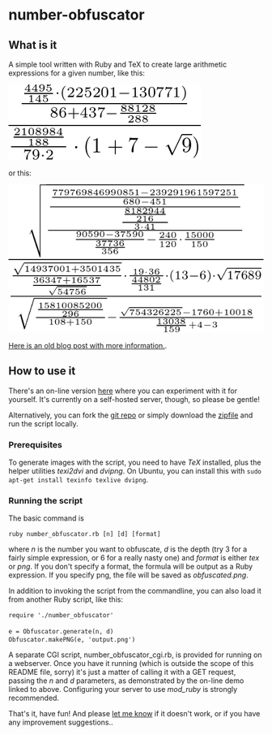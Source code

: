 number-obfuscator
=================

## What is it

A simple tool written with Ruby and TeX to create large arithmetic expressions
for a given number, like this:

![](sample-pictures/obfuscated-1.png "relatively simple example")

or this:

![](sample-pictures/obfuscated-2.png "slightly more complex example")

[Here is an old blog post with more information.](http://mwolf.net/archive/number-obfuscator/).

## How to use it

There's an on-line version [here](http://mwolf.net/code/obfuscator/obfuscate.html) where you can
experiment with it for yourself. It's currently on a self-hosted server, though, so please be
gentle!

Alternatively, you can fork the [git repo](https://github.com/mwolf-net/number-obfuscator) or
simply download the [zipfile](https://github.com/mwolf-net/number-obfuscator/archive/master.zip) and
run the script locally.

### Prerequisites

To generate images with the script, you need to have *TeX* installed, plus the helper utilities
*texi2dvi* and *dvipng*. On Ubuntu, you can install this with
`sudo apt-get install texinfo texlive dvipng`.

### Running the script

The basic command is

    ruby number_obfuscator.rb [n] [d] [format]
    
where *n* is the number you want to obfuscate, *d* is the depth (try 3 for a fairly simple
expression, or 6 for a really nasty one) and *format* is either *tex* or *png*. If you don't specify
a format, the formula will be output as a Ruby expression. If you specify png, the file will be
saved as _obfuscated.png_.

In addition to invoking the script from the commandline, you can also load it from another Ruby
script, like this:

    require './number_obfuscator'

    e = Obfuscator.generate(n, d)
    Obfuscator.makePNG(e, 'output.png')

A separate CGI script, number_obfuscator_cgi.rb, is provided for running on a webserver. Once you have
it running (which is outside the scope of this README file, sorry) it's just a matter of calling it
with a GET request, passing the *n* and *d* parameters, as demonstrated by the on-line demo linked to
above. Configuring your server to use *mod_ruby* is strongly recommended.

That's it, have fun! And please [let me know](https://github.com/mwolf-net/number-obfuscator/issues)
if it doesn't work, or if you have any improvement suggestions..

